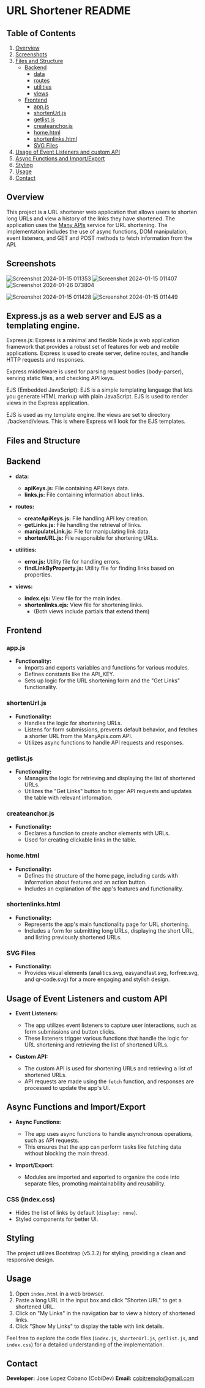 # URL Shortener README

## Table of Contents
1. [Overview](#overview)
2. [Screenshots](#screenshots)
3. [Files and Structure](#files-and-structure)
    - [Backend](#backend)
        - [data](#data)
        - [routes](#routes)
        - [utilities](#utilities)
        - [views](#views)
    - [Frontend](#frontend)
        - [app.js](#appjs)
        - [shortenUrl.js](#shortenurljs)
        - [getlist.js](#getlistjs)
        - [createanchor.js](#createanchorjs)
        - [home.html](#homehtml)
        - [shortenlinks.html](#shortenlinkshtml)
        - [SVG Files](#svg-files)
4. [Usage of Event Listeners and custom API](#usage-of-event-listeners-and-custom-api)
5. [Async Functions and Import/Export](#async-functions-and-importexport)
6. [Styling](#styling)
7. [Usage](#usage)
8. [Contact](#contact)

## Overview

This project is a URL shortener web application that allows users to shorten long URLs and view a history of the links they have shortened. The application uses the [Many APIs](https://manyapis.com) service for URL shortening. The implementation includes the use of async functions, DOM manipulation, event listeners, and GET and POST methods to fetch information from the API.
## Screenshots
![Screenshot 2024-01-15 011353](https://github.com/josecobi/url-shortener/assets/58313777/c000a1dd-b750-40ca-8f8b-f305d84540c6)
![Screenshot 2024-01-15 011407](https://github.com/josecobi/url-shortener/assets/58313777/92750b44-44f9-41a8-b662-6c555b5180c2)
![Screenshot 2024-01-26 073804](https://github.com/josecobi/urlShortener-with-custom-RESTful-API/assets/58313777/c8df39b3-9301-4fce-a287-560f3eefec31)

![Screenshot 2024-01-15 011428](https://github.com/josecobi/url-shortener/assets/58313777/7ec70ca0-4bab-4592-bde1-52cacc0accbe)
![Screenshot 2024-01-15 011449](https://github.com/josecobi/url-shortener/assets/58313777/0ebdd57f-e9c0-4f44-8d91-7e47e6c22f0c)

## Express.js as a web server and EJS as a templating engine.

Express.js: Express is a minimal and flexible Node.js web application framework that provides a robust set of features for web and mobile applications. Express is used to create server, define routes, and handle HTTP requests and responses.

Express middleware is used for parsing request bodies (body-parser), serving static files, and checking API keys.

EJS (Embedded JavaScript): EJS is a simple templating language that lets you generate HTML markup with plain JavaScript. EJS is used to render views in the Express application.

 EJS is used as my template engine. Ihe views are set to directory ./backend/views. This is where Express will look for the EJS templates.

## Files and Structure

## Backend
- **data:**
  - **apiKeys.js:** File containing API keys data.
  - **links.js:** File containing information about links.

- **routes:**
  - **createApiKeys.js:** File handling API key creation.
  - **getLinks.js:** File handling the retrieval of links.
  - **manipulateLink.js:** File for manipulating link data.
  - **shortenURL.js:** File responsible for shortening URLs.

- **utilities:**
  - **error.js:** Utility file for handling errors.
  - **findLinkByProperty.js:** Utility file for finding links based on properties.

- **views:**
  - **index.ejs:** View file for the main index.
  - **shortenlinks.ejs:** View file for shortening links.
    - (Both views include partials that extend them)

## Frontend
### app.js

- **Functionality:**
  - Imports and exports variables and functions for various modules.
  - Defines constants like the API_KEY.
  - Sets up logic for the URL shortening form and the "Get Links" functionality.

### shortenUrl.js

- **Functionality:**
  - Handles the logic for shortening URLs.
  - Listens for form submissions, prevents default behavior, and fetches a shorter URL from the ManyApis.com API.
  - Utilizes async functions to handle API requests and responses.

### getlist.js

- **Functionality:**
  - Manages the logic for retrieving and displaying the list of shortened URLs.
  - Utilizes the "Get Links" button to trigger API requests and updates the table with relevant information.

### createanchor.js

- **Functionality:**
  - Declares a function to create anchor elements with URLs.
  - Used for creating clickable links in the table.

### home.html

- **Functionality:**
  - Defines the structure of the home page, including cards with information about features and an action button.
  - Includes an explanation of the app's features and functionality.

### shortenlinks.html

- **Functionality:**
  - Represents the app's main functionality page for URL shortening.
  - Includes a form for submitting long URLs, displaying the short URL, and listing previously shortened URLs.

### SVG Files

- **Functionality:**
  - Provides visual elements (analitics.svg, easyandfast.svg, forfree.svg, and qr-code.svg) for a more engaging and stylish design.

## Usage of Event Listeners and custom API

- **Event Listeners:**
  - The app utilizes event listeners to capture user interactions, such as form submissions and button clicks.
  - These listeners trigger various functions that handle the logic for URL shortening and retrieving the list of shortened URLs.

- **Custom API:**
  - The custom API is used for shortening URLs and retrieving a list of shortened URLs.
  - API requests are made using the `fetch` function, and responses are processed to update the app's UI.

## Async Functions and Import/Export

- **Async Functions:**
  - The app uses async functions to handle asynchronous operations, such as API requests.
  - This ensures that the app can perform tasks like fetching data without blocking the main thread.

- **Import/Export:**
  - Modules are imported and exported to organize the code into separate files, promoting maintainability and reusability.


### CSS (index.css)

- Hides the list of links by default (`display: none`).
- Styled components for better UI.

## Styling

The project utilizes Bootstrap (v5.3.2) for styling, providing a clean and responsive design.

## Usage

1. Open `index.html` in a web browser.
2. Paste a long URL in the input box and click "Shorten URL" to get a shortened URL.
3. Click on "My Links" in the navigation bar to view a history of shortened links.
4. Click "Show My Links" to display the table with link details.

Feel free to explore the code files (`index.js`, `shortenUrl.js`, `getlist.js`, and `index.css`) for a detailed understanding of the implementation.

## Contact

**Developer:** Jose Lopez Cobano (CobiDev) 
**Email:** cobitremolo@gmail.com 
